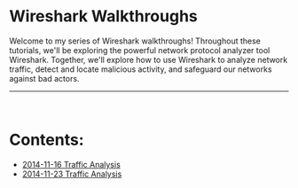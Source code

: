 # Wireshark Walkthroughs

Welcome to my series of Wireshark walkthroughs! Throughout these tutorials, we'll be exploring the powerful network protocol analyzer tool Wireshark.  Together, we'll explore how to use Wireshark to analyze network traffic, detect and locate malicious activity, and safeguard our networks against bad actors.

---

<br>

# Contents:
- [2014-11-16 Traffic Analysis](./2014-11-16/)
- [2014-11-23 Traffic Analysis](./2014-11-23/)

<br>